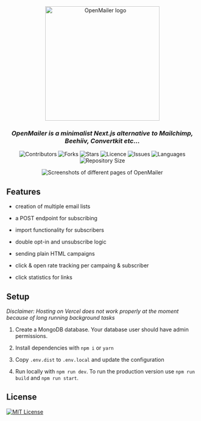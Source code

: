 <div align="center">

<img src="https://github.com/Vincenius/OpenMailer/assets/43953403/f4c5f1ce-6ef5-4ab7-9569-8778d2990980" width="300" alt="OpenMailer logo">

<h3><em>OpenMailer is a minimalist Next.js alternative to Mailchimp, Beehiiv, Convertkit etc...</em></h3>
<p>
<img src="https://img.shields.io/github/contributors/Vincenius/OpenMailer?style=plastic" alt="Contributors">
<img src="https://img.shields.io/github/forks/Vincenius/OpenMailer" alt="Forks">
<img src="https://img.shields.io/github/stars/Vincenius/OpenMailer" alt="Stars">
<img src="https://img.shields.io/github/license/Vincenius/OpenMailer" alt="Licence">
<img src="https://img.shields.io/github/issues/Vincenius/OpenMailer" alt="Issues">
<img src="https://img.shields.io/github/languages/count/Vincenius/OpenMailer" alt="Languages">
<img src="https://img.shields.io/github/repo-size/Vincenius/OpenMailer" alt="Repository Size">
</p>

<img src="https://github.com/Vincenius/OpenMailer/assets/43953403/5a2f25db-ab5b-4e85-9ee0-b502d6479a65" alt="Screenshots of different pages of OpenMailer">
</div>

## Features

- creation of multiple email lists

- a POST endpoint for subscribing

- import functionality for subscribers

- double opt-in and unsubscribe logic

- sending plain HTML campaigns

- click & open rate tracking per campaing & subscriber

- click statistics for links

## Setup

*Disclaimer: Hosting on Vercel does not work properly at the moment because of long running background tasks*

1. Create a MongoDB database. Your database user should have admin permissions.

2. Install dependencies with `npm i` or `yarn`

3. Copy `.env.dist` to `.env.local` and update the configuration

4. Run locally with `npm run dev`. To run the production version use `npm run build` and `npm run start`.

## License

[![MIT License](https://img.shields.io/badge/License-MIT-green.svg)](https://choosealicense.com/licenses/mit/)
